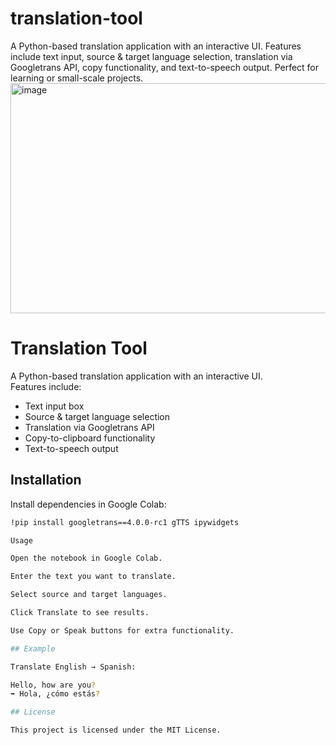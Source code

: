# translation-tool
A Python-based translation application with an interactive UI. Features include text input, source &amp; target language selection, translation via Googletrans API, copy functionality, and text-to-speech output. Perfect for learning or small-scale projects.
<img width="876" height="368" alt="image" src="https://github.com/user-attachments/assets/31fb61a1-fb12-4d1d-a96c-c95459d3d315" />

# Translation Tool

A Python-based translation application with an interactive UI.  
Features include:
- Text input box  
- Source & target language selection  
- Translation via Googletrans API  
- Copy-to-clipboard functionality  
- Text-to-speech output  

## Installation

Install dependencies in Google Colab:

```bash
!pip install googletrans==4.0.0-rc1 gTTS ipywidgets

Usage

Open the notebook in Google Colab.

Enter the text you want to translate.

Select source and target languages.

Click Translate to see results.

Use Copy or Speak buttons for extra functionality.

## Example

Translate English → Spanish:

Hello, how are you?
➡️ Hola, ¿cómo estás?

## License

This project is licensed under the MIT License.
